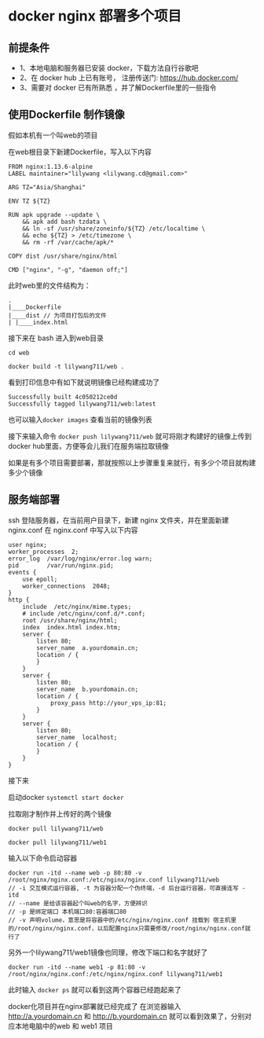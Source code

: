 # docker nginx 部署多个项目

## 前提条件
- 1、本地电脑和服务器已安装 docker，下载方法自行谷歌吧
- 2、在 docker hub 上已有账号， 注册传送门: https://hub.docker.com/
- 3、需要对 docker 已有所熟悉 ，并了解Dockerfile里的一些指令
## 使用Dockerfile 制作镜像

假如本机有一个叫web的项目


在web根目录下新建Dockerfile，写入以下内容

```
FROM nginx:1.13.6-alpine
LABEL maintainer="lilywang <lilywang.cd@gmail.com>"

ARG TZ="Asia/Shanghai"

ENV TZ ${TZ}

RUN apk upgrade --update \
    && apk add bash tzdata \
    && ln -sf /usr/share/zoneinfo/${TZ} /etc/localtime \
    && echo ${TZ} > /etc/timezone \
    && rm -rf /var/cache/apk/*

COPY dist /usr/share/nginx/html 

CMD ["nginx", "-g", "daemon off;"]

```




此时web里的文件结构为：
```
.
|____Dockerfile
|____dist // 为项目打包后的文件
| |____index.html
```
接下来在 bash 进入到web目录

`cd web`

`docker build -t lilywang711/web .`

看到打印信息中有如下就说明镜像已经构建成功了
```
Successfully built 4c050212ce0d
Successfully tagged lilywang711/web:latest
```
也可以输入`docker images` 查看当前的镜像列表

接下来输入命令 `docker push lilywang711/web` 就可将刚才构建好的镜像上传到docker hub里面，方便等会儿我们在服务端拉取镜像

如果是有多个项目需要部署，那就按照以上步骤重复来就行，有多少个项目就构建多少个镜像

## 服务端部署

ssh 登陆服务器，在当前用户目录下，新建 nginx 文件夹，并在里面新建nginx.conf
在 nginx.conf 中写入以下内容

```
user nginx;
worker_processes  2;
error_log  /var/log/nginx/error.log warn;
pid        /var/run/nginx.pid;
events {
    use epoll;
    worker_connections  2048;
}
http {
    include  /etc/nginx/mime.types;
    # include /etc/nginx/conf.d/*.conf;
    root /usr/share/nginx/html;
    index  index.html index.htm;
    server {
        listen 80;
        server_name  a.yourdomain.cn;
        location / {
        }
    }
    server {
        listen 80;
        server_name  b.yourdomain.cn;
        location / {
            proxy_pass http://your_vps_ip:81;
        }
    }
    server {
        listen 80;
        server_name  localhost;
        location / {
        }
    }
}
```
接下来

启动docker `systemctl start docker`

拉取刚才制作并上传好的两个镜像 

`docker pull lilywang711/web` 

`docker pull lilywang711/web1`

输入以下命令启动容器

```
docker run -itd --name web -p 80:80 -v /root/nginx/nginx.conf:/etc/nginx/nginx.conf lilywang711/web
// -i 交互模式运行容器, -t 为容器分配一个伪终端，-d 后台运行容器，可直接连写 -itd
// --name 是给该容器起个叫web的名字，方便辨识
// -p 是绑定端口 本机端口80:容器端口80
// -v 声明volume，意思是将容器中的/etc/nginx/nginx.conf 挂载到 宿主机里的/root/nginx/nginx.conf，以后配置nginx只需要修改/root/nginx/nginx.conf就行了
```
另外一个lilywang711/web1镜像也同理，修改下端口和名字就好了

`docker run -itd --name web1 -p 81:80 -v /root/nginx/nginx.conf:/etc/nginx/nginx.conf lilywang711/web1`

此时输入 `docker ps` 就可以看到这两个容器已经跑起来了

docker化项目并在nginx部署就已经完成了
在浏览器输入 http://a.yourdomain.cn 和 http://b.yourdomain.cn 就可以看到效果了，分别对应本地电脑中的web 和 web1 项目


